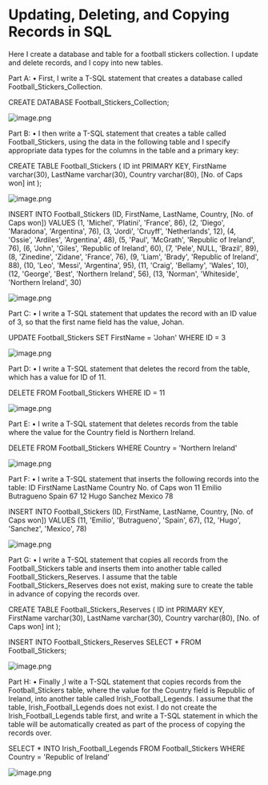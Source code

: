 # Updating, Deleting, and Copying Records in SQL
Here I create a database and table for a football stickers collection. I update and delete records, and I copy into new tables.
 
Part A:
• First, I write a T-SQL statement that creates a database called Football_Stickers_Collection.

CREATE DATABASE Football_Stickers_Collection;
 
![image.png](attachment:3f0f7a03-1f57-48dc-84c9-a8c14510e094.png)

Part B:
• I then write a T-SQL statement that creates a table called Football_Stickers, using the data in the following table and I specify appropriate data types for  the columns in the table and a primary key:

CREATE TABLE Football_Stickers (
ID int PRIMARY KEY,
FirstName varchar(30),
LastName varchar(30),
Country varchar(80),
[No. of Caps won] int
);
 
![image.png](attachment:7f3ccba3-971b-4b80-adf1-24de455c9b5f.png) 

INSERT INTO Football_Stickers (ID, FirstName, LastName, Country, [No. of Caps won])
VALUES
(1, 'Michel', 'Platini', 'France', 86),
(2, 'Diego', 'Maradona', 'Argentina', 76),
(3, 'Jordi', 'Cruyff', 'Netherlands', 12),
(4, 'Ossie', 'Ardiles', 'Argentina', 48),
(5, 'Paul', 'McGrath', 'Republic of Ireland', 76),
(6, 'John', 'Giles', 'Republic of Ireland', 60),
(7, 'Pele', NULL, 'Brazil', 89),
(8, 'Zinedine', 'Zidane', 'France', 76),
(9, 'Liam', 'Brady', 'Republic of Ireland', 88),
(10, 'Leo', 'Messi', 'Argentina', 95),
(11, 'Craig', 'Bellamy', 'Wales', 10),
(12, 'George', 'Best', 'Northern Ireland', 56),
(13, 'Norman', 'Whiteside', 'Northern Ireland', 30)
 
![image.png](attachment:49853fb0-603f-4b84-8f45-3faf5893b39f.png)

Part C:
• I write a T-SQL statement that updates the record with an ID value of 3, so that the first name field has the value, Johan.

UPDATE Football_Stickers
SET FirstName = 'Johan'
WHERE ID = 3
 
![image.png](attachment:794e948a-3fbd-4a85-9885-6627b3f0029c.png) 


Part D:
• I write a T-SQL statement that deletes the record from the table, which has a value for ID of 11.

DELETE FROM Football_Stickers
WHERE ID = 11
 
![image.png](attachment:48faef5e-3de7-430c-a1ea-1f84ee77a925.png)

Part E:
• I write a T-SQL statement that deletes records from the table where the value for the Country field is Northern Ireland.

DELETE FROM Football_Stickers
WHERE Country = 'Northern Ireland'
 
![image.png](attachment:79639d83-4492-4dea-b747-cc9add998ceb.png)


Part F:
• I write a T-SQL statement that inserts the following records into the table:
ID FirstName LastName Country No. of Caps won
11 Emilio Butragueno Spain 67
12 Hugo Sanchez Mexico 78

INSERT INTO Football_Stickers
(ID, FirstName, LastName, Country, [No. of Caps won])
VALUES
(11, 'Emilio', 'Butragueno', 'Spain', 67),
(12, 'Hugo', 'Sanchez', 'Mexico', 78)
 
![image.png](attachment:fcde73f0-1d88-4185-9c0a-6b3c88ac7619.png)

Part G:
• I write a T-SQL statement that copies all records from the Football_Stickers table and inserts them into another table called Football_Stickers_Reserves. I assume that the table Football_Stickers_Reserves does not exist, making sure to create the table in advance of copying the records over.

CREATE TABLE Football_Stickers_Reserves (
ID int PRIMARY KEY,
FirstName varchar(30),
LastName varchar(30),
Country varchar(80),
[No. of Caps won] int
);
 
INSERT INTO Football_Stickers_Reserves
SELECT * FROM Football_Stickers;
 
![image.png](attachment:9094edc5-1052-4091-b786-e83c32689216.png) 

Part H:
• Finally ,I wite a T-SQL statement that copies records from the Football_Stickers table, where the value for the Country field is Republic of Ireland, into another table called Irish_Football_Legends. I assume that the table, Irish_Football_Legends does not exist. I do not create the Irish_Football_Legends table first, and write a T-SQL statement in which the table will be automatically created as part of the process of copying the records over.

SELECT * INTO Irish_Football_Legends 
FROM Football_Stickers 
WHERE Country = 'Republic of Ireland'
 
![image.png](attachment:a88152b5-94ce-47e2-9453-81912049ef02.png) 

 

